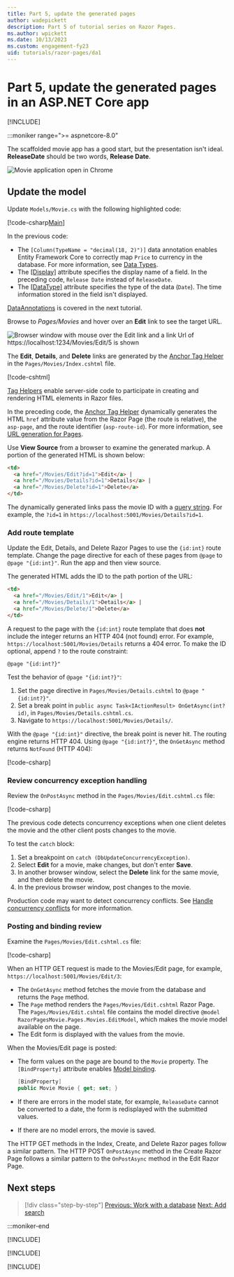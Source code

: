 ```yaml
---
title: Part 5, update the generated pages
author: wadepickett
description: Part 5 of tutorial series on Razor Pages.
ms.author: wpickett
ms.date: 10/13/2023
ms.custom: engagement-fy23
uid: tutorials/razor-pages/da1
---
```

# Part 5, update the generated pages in an ASP.NET Core app

[!INCLUDE[](~/includes/not-latest-version.md)]

:::moniker range=">= aspnetcore-8.0"

The scaffolded movie app has a good start, but the presentation isn't ideal. **ReleaseDate** should be two words, **Release Date**.

![Movie application open in Chrome](~/tutorials/razor-pages/sql/_static/m605.png)

## Update the model

Update `Models/Movie.cs` with the following highlighted code:

[!code-csharp[Main](~/tutorials/razor-pages/razor-pages-start/sample/RazorPagesMovie80/Models/MovieDateFixed.cs?name=snippet_1&highlight=2,11,16)]

In the previous code:

* The `[Column(TypeName = "decimal(18, 2)")]` data annotation enables Entity Framework Core to correctly map `Price` to currency in the database. For more information, see [Data Types](/ef/core/modeling/relational/data-types).
* The [[Display]](xref:System.ComponentModel.DataAnnotations.DisplayAttribute) attribute specifies the display name of a field. In the preceding code, `Release Date` instead of `ReleaseDate`.
* The [[DataType]](xref:System.ComponentModel.DataAnnotations.DataTypeAttribute) attribute specifies the type of the data (`Date`). The time information stored in the field isn't displayed.

[DataAnnotations](/aspnet/mvc/overview/older-versions/mvc-music-store/mvc-music-store-part-6) is covered in the next tutorial.

Browse to *Pages/Movies* and hover over an **Edit** link to see the target URL.

![Browser window with mouse over the Edit link and a link Url of https://localhost:1234/Movies/Edit/5 is shown](~/tutorials/razor-pages/da1/_static/8/edit8.png)

The **Edit**, **Details**, and **Delete** links are generated by the [Anchor Tag Helper](xref:mvc/views/tag-helpers/builtin-th/anchor-tag-helper) in the `Pages/Movies/Index.cshtml` file.

[!code-cshtml[](~/tutorials/razor-pages/razor-pages-start/snapshot_sample/RazorPagesMovie/Pages/Movies/Index.cshtml?highlight=16-18&range=32-)]

[Tag Helpers](xref:mvc/views/tag-helpers/intro) enable server-side code to participate in creating and rendering HTML elements in Razor files.

In the preceding code, the [Anchor Tag Helper](xref:mvc/views/tag-helpers/builtin-th/anchor-tag-helper) dynamically generates the HTML `href` attribute value from the Razor Page (the route is relative), the `asp-page`, and the route identifier (`asp-route-id`). For more information, see [URL generation for Pages](xref:razor-pages/index#url-generation-for-pages).

Use **View Source** from a browser to examine the generated markup. A portion of the generated HTML is shown below:

```html
<td>
  <a href="/Movies/Edit?id=1">Edit</a> |
  <a href="/Movies/Details?id=1">Details</a> |
  <a href="/Movies/Delete?id=1">Delete</a>
</td>
```

   The dynamically generated links pass the movie ID with a [query string](https://launchschool.com/books/http/read/what_is_a_url). For example, the `?id=1` in `https://localhost:5001/Movies/Details?id=1`.

### Add route template

Update the Edit, Details, and Delete Razor Pages to use the `{id:int}` route template. Change the page directive for each of these pages from `@page` to `@page "{id:int}"`. Run the app and then view source.

The generated HTML adds the ID to the path portion of the URL:

```html
<td>
  <a href="/Movies/Edit/1">Edit</a> |
  <a href="/Movies/Details/1">Details</a> |
  <a href="/Movies/Delete/1">Delete</a>
</td>
```

A request to the page with the `{id:int}` route template that does **not** include the integer returns an HTTP 404 (not found) error. For example, `https://localhost:5001/Movies/Details` returns a 404 error. To make the ID optional, append `?` to the route constraint:

```cshtml
@page "{id:int?}"
```

Test the behavior of `@page "{id:int?}"`:

1. Set the page directive in `Pages/Movies/Details.cshtml` to `@page "{id:int?}"`.
1. Set a break point in `public async Task<IActionResult> OnGetAsync(int? id)`, in `Pages/Movies/Details.cshtml.cs`.
1. Navigate to `https://localhost:5001/Movies/Details/`.

With the `@page "{id:int}"` directive, the break point is never hit. The routing engine returns HTTP 404. Using `@page "{id:int?}"`, the `OnGetAsync` method returns `NotFound` (HTTP 404):

[!code-csharp[](~/tutorials/razor-pages/razor-pages-start/sample/RazorPagesMovie60/Pages/Movies/Details.cshtml.cs?name=snippet1&highlight=3-6)]

### Review concurrency exception handling

Review the `OnPostAsync` method in the `Pages/Movies/Edit.cshtml.cs` file:

[!code-csharp[](~/tutorials/razor-pages/razor-pages-start/snapshot_sample7/Pages/Movies/Edit.cshtml.cs?name=snippet_1)]

The previous code detects concurrency exceptions when one client deletes the movie and the other client posts changes to the movie.

To test the `catch` block:

1. Set a breakpoint on `catch (DbUpdateConcurrencyException)`.
1. Select **Edit** for a movie, make changes, but don't enter **Save**.
1. In another browser window, select the **Delete** link for the same movie, and then delete the movie.
1. In the previous browser window, post changes to the movie.

Production code may want to detect concurrency conflicts. See [Handle concurrency conflicts](xref:data/ef-rp/concurrency) for more information.

### Posting and binding review

Examine the `Pages/Movies/Edit.cshtml.cs` file:

[!code-csharp[](~/tutorials/razor-pages/razor-pages-start/snapshot_sample7/Pages/Movies/Edit.cshtml.cs?name=snippet2)]

When an HTTP GET request is made to the Movies/Edit page, for example, `https://localhost:5001/Movies/Edit/3`:

* The `OnGetAsync` method fetches the movie from the database and returns the `Page` method.
* The `Page` method renders the `Pages/Movies/Edit.cshtml` Razor Page. The `Pages/Movies/Edit.cshtml` file contains the model directive `@model RazorPagesMovie.Pages.Movies.EditModel`, which makes the movie model available on the page.
* The Edit form is displayed with the values from the movie.

When the Movies/Edit page is posted:

* The form values on the page are bound to the `Movie` property. The `[BindProperty]` attribute enables [Model binding](xref:mvc/models/model-binding).

  ```csharp
  [BindProperty]
  public Movie Movie { get; set; }
  ```

* If there are errors in the model state, for example, `ReleaseDate` cannot be converted to a date, the form is redisplayed with the submitted values.
* If there are no model errors, the movie is saved.

The HTTP GET methods in the Index, Create, and Delete Razor pages follow a similar pattern. The HTTP POST `OnPostAsync` method in the Create Razor Page follows a similar pattern to the `OnPostAsync` method in the Edit Razor Page.

## Next steps

> [!div class="step-by-step"]
> [Previous: Work with a database](xref:tutorials/razor-pages/sql)
> [Next: Add search](xref:tutorials/razor-pages/search)

:::moniker-end

[!INCLUDE[](~/tutorials/razor-pages/da1/includes/da1_7.md)]

[!INCLUDE[](~/tutorials/razor-pages/da1/includes/da1_6.md)]

[!INCLUDE[](~/tutorials/razor-pages/da1/includes/da1_3-5.md)]
